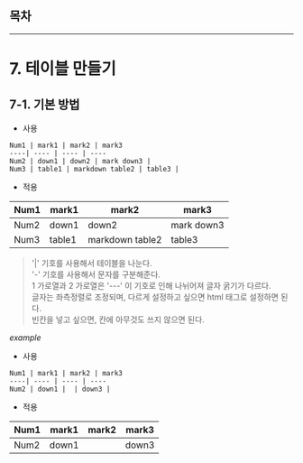 ## 목차

---

# 7. 테이블 만들기

## 7-1. 기본 방법

- 사용
```
Num1 | mark1 | mark2 | mark3 
----| ---- | ---- | ---- 
Num2 | down1 | down2 | mark down3 |
Num3 | table1 | markdown table2 | table3 |
```

- 적용

Num1 | mark1 | mark2 | mark3 
----| ---- | ---- | ---- 
Num2 | down1 | down2 | mark down3 |
Num3 | table1 | markdown table2 | table3 |


> '|' 기호를 사용해서 테이블을 나눈다.  
> '-' 기호를 사용해서 문자를 구분해준다.    
> 1 가로열과 2 가로열은 '---' 이 기호로 인해 나뉘어져 글자 굵기가 다르다.  
> 글자는 좌측정렬로 조정되며, 다르게 설정하고 싶으면 html 태그로 설정하면 된다.  
> 빈칸을 넣고 싶으면, 칸에 아무것도 쓰지 않으면 된다.

*example*

- 사용
```
Num1 | mark1 | mark2 | mark3 
----| ---- | ---- | ---- 
Num2 | down1 |  | down3 |
```
- 적용

Num1 | mark1 | mark2 | mark3 
----| ---- | ---- | ---- 
Num2 | down1 |  | down3 |

